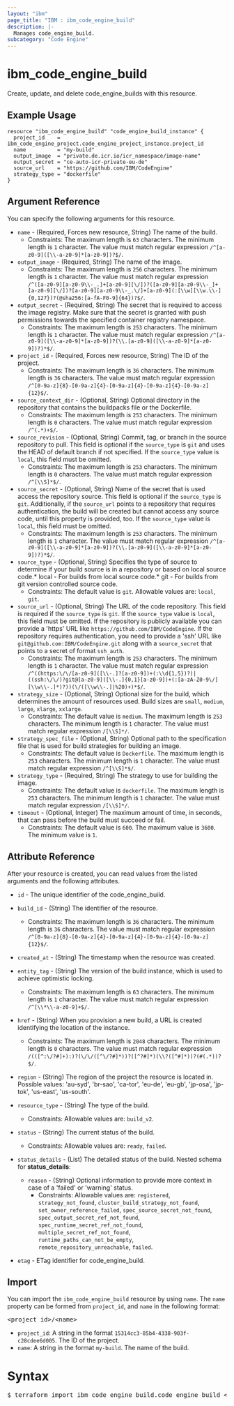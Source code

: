 ```yaml
---
layout: "ibm"
page_title: "IBM : ibm_code_engine_build"
description: |-
  Manages code_engine_build.
subcategory: "Code Engine"
---
```


# ibm_code_engine_build

Create, update, and delete code_engine_builds with this resource.

## Example Usage

```hcl
resource "ibm_code_engine_build" "code_engine_build_instance" {
  project_id    = ibm_code_engine_project.code_engine_project_instance.project_id
  name          = "my-build"
  output_image  = "private.de.icr.io/icr_namespace/image-name"
  output_secret = "ce-auto-icr-private-eu-de"
  source_url    = "https://github.com/IBM/CodeEngine"
  strategy_type = "dockerfile"
}
```

## Argument Reference

You can specify the following arguments for this resource.

* `name` - (Required, Forces new resource, String) The name of the build.
  * Constraints: The maximum length is `63` characters. The minimum length is `1` character. The value must match regular expression `/^[a-z0-9]([\\-a-z0-9]*[a-z0-9])?$/`.
* `output_image` - (Required, String) The name of the image.
  * Constraints: The maximum length is `256` characters. The minimum length is `1` character. The value must match regular expression `/^([a-z0-9][a-z0-9\\-_.]+[a-z0-9][\/])?([a-z0-9][a-z0-9\\-_]+[a-z0-9][\/])?[a-z0-9][a-z0-9\\-_.\/]+[a-z0-9](:[\\w][\\w.\\-]{0,127})?(@sha256:[a-fA-F0-9]{64})?$/`.
* `output_secret` - (Required, String) The secret that is required to access the image registry. Make sure that the secret is granted with push permissions towards the specified container registry namespace.
  * Constraints: The maximum length is `253` characters. The minimum length is `1` character. The value must match regular expression `/^[a-z0-9]([\\-a-z0-9]*[a-z0-9])?(\\.[a-z0-9]([\\-a-z0-9]*[a-z0-9])?)*$/`.
* `project_id` - (Required, Forces new resource, String) The ID of the project.
  * Constraints: The maximum length is `36` characters. The minimum length is `36` characters. The value must match regular expression `/^[0-9a-z]{8}-[0-9a-z]{4}-[0-9a-z]{4}-[0-9a-z]{4}-[0-9a-z]{12}$/`.
* `source_context_dir` - (Optional, String) Optional directory in the repository that contains the buildpacks file or the Dockerfile.
  * Constraints: The maximum length is `253` characters. The minimum length is `0` characters. The value must match regular expression `/^(.*)+$/`.
* `source_revision` - (Optional, String) Commit, tag, or branch in the source repository to pull. This field is optional if the `source_type` is `git` and uses the HEAD of default branch if not specified. If the `source_type` value is `local`, this field must be omitted.
  * Constraints: The maximum length is `253` characters. The minimum length is `0` characters. The value must match regular expression `/^[\\S]*$/`.
* `source_secret` - (Optional, String) Name of the secret that is used access the repository source. This field is optional if the `source_type` is `git`. Additionally, if the `source_url` points to a repository that requires authentication, the build will be created but cannot access any source code, until this property is provided, too. If the `source_type` value is `local`, this field must be omitted.
  * Constraints: The maximum length is `253` characters. The minimum length is `1` character. The value must match regular expression `/^[a-z0-9]([\\-a-z0-9]*[a-z0-9])?(\\.[a-z0-9]([\\-a-z0-9]*[a-z0-9])?)*$/`.
* `source_type` - (Optional, String) Specifies the type of source to determine if your build source is in a repository or based on local source code.* local - For builds from local source code.* git - For builds from git version controlled source code.
  * Constraints: The default value is `git`. Allowable values are: `local`, `git`.
* `source_url` - (Optional, String) The URL of the code repository. This field is required if the `source_type` is `git`. If the `source_type` value is `local`, this field must be omitted. If the repository is publicly available you can provide a 'https' URL like `https://github.com/IBM/CodeEngine`. If the repository requires authentication, you need to provide a 'ssh' URL like `git@github.com:IBM/CodeEngine.git` along with a `source_secret` that points to a secret of format `ssh_auth`.
  * Constraints: The maximum length is `253` characters. The minimum length is `1` character. The value must match regular expression `/^((https:\/\/[a-z0-9]([\\-.]?[a-z0-9])+(:\\d{1,5})?)|((ssh:\/\/)?git@[a-z0-9]([\\-.]{0,1}[a-z0-9])+(:[a-zA-Z0-9\/][\\w\\-.]*)?))(\/([\\w\\-.]|%20)+)*$/`.
* `strategy_size` - (Optional, String) Optional size for the build, which determines the amount of resources used. Build sizes are `small`, `medium`, `large`, `xlarge`, `xxlarge`.
  * Constraints: The default value is `medium`. The maximum length is `253` characters. The minimum length is `1` character. The value must match regular expression `/[\\S]*/`.
* `strategy_spec_file` - (Optional, String) Optional path to the specification file that is used for build strategies for building an image.
  * Constraints: The default value is `Dockerfile`. The maximum length is `253` characters. The minimum length is `1` character. The value must match regular expression `/^[\\S]*$/`.
* `strategy_type` - (Required, String) The strategy to use for building the image.
  * Constraints: The default value is `dockerfile`. The maximum length is `253` characters. The minimum length is `1` character. The value must match regular expression `/[\\S]*/`.
* `timeout` - (Optional, Integer) The maximum amount of time, in seconds, that can pass before the build must succeed or fail.
  * Constraints: The default value is `600`. The maximum value is `3600`. The minimum value is `1`.

## Attribute Reference

After your resource is created, you can read values from the listed arguments and the following attributes.

* `id` - The unique identifier of the code_engine_build.
* `build_id` - (String) The identifier of the resource.
  * Constraints: The maximum length is `36` characters. The minimum length is `36` characters. The value must match regular expression `/^[0-9a-z]{8}-[0-9a-z]{4}-[0-9a-z]{4}-[0-9a-z]{4}-[0-9a-z]{12}$/`.
* `created_at` - (String) The timestamp when the resource was created.
* `entity_tag` - (String) The version of the build instance, which is used to achieve optimistic locking.
  * Constraints: The maximum length is `63` characters. The minimum length is `1` character. The value must match regular expression `/^[\\*\\-a-z0-9]+$/`.
* `href` - (String) When you provision a new build,  a URL is created identifying the location of the instance.
  * Constraints: The maximum length is `2048` characters. The minimum length is `0` characters. The value must match regular expression `/(([^:\/?#]+):)?(\/\/([^\/?#]*))?([^?#]*)(\\?([^#]*))?(#(.*))?$/`.
* `region` - (String) The region of the project the resource is located in. Possible values: 'au-syd', 'br-sao', 'ca-tor', 'eu-de', 'eu-gb', 'jp-osa', 'jp-tok', 'us-east', 'us-south'.
* `resource_type` - (String) The type of the build.
  * Constraints: Allowable values are: `build_v2`.
* `status` - (String) The current status of the build.
  * Constraints: Allowable values are: `ready`, `failed`.
* `status_details` - (List) The detailed status of the build.
Nested schema for **status_details**:
	* `reason` - (String) Optional information to provide more context in case of a 'failed' or 'warning' status.
	  * Constraints: Allowable values are: `registered`, `strategy_not_found`, `cluster_build_strategy_not_found`, `set_owner_reference_failed`, `spec_source_secret_not_found`, `spec_output_secret_ref_not_found`, `spec_runtime_secret_ref_not_found`, `multiple_secret_ref_not_found`, `runtime_paths_can_not_be_empty`, `remote_repository_unreachable`, `failed`.

* `etag` - ETag identifier for code_engine_build.

## Import

You can import the `ibm_code_engine_build` resource by using `name`.
The `name` property can be formed from `project_id`, and `name` in the following format:

<pre>
&lt;project_id&gt;/&lt;name&gt;
</pre>
* `project_id`: A string in the format `15314cc3-85b4-4338-903f-c28cdee6d005`. The ID of the project.
* `name`: A string in the format `my-build`. The name of the build.

# Syntax
<pre>
$ terraform import ibm_code_engine_build.code_engine_build &lt;project_id&gt;/&lt;name&gt;
</pre>
